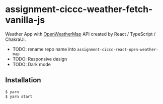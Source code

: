 # assignment-ciccc-weather-fetch-vanilla-js

Weather App with [OpenWeatherMap](https://openweathermap.org/) API created by React / TypeScript / ChakraUI.

- TODO: rename repo name into `assignment-ciccc-react-open-weather-map`
- TODO: Responsive design
- TODO: Dark mode

## Installation

```zsh
$ yarn
$ yarn start
```
